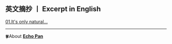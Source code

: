 ## 英文摘抄 丨 Excerpt in English

[01.It's only natural...](./01.It's+only+natural.md)

***
🍀About [**Echo Pan**](https://github.com/echopan)